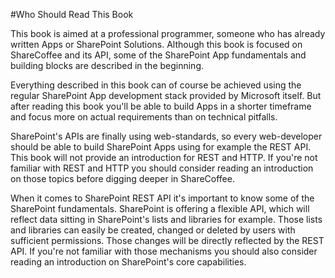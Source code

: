 #Who Should Read This Book

This book is aimed at a professional programmer, someone who has already written Apps or SharePoint Solutions. Although this book is focused on ShareCoffee and its API, some of the SharePoint App fundamentals and building blocks are described in the beginning.

Everything described in this book can of course be achieved using the regular SharePoint App development stack provided by Microsoft itself. But after reading this book you'll be able to build Apps in a shorter timeframe and focus more on actual requirements than on technical pitfalls.

SharePoint's APIs are finally using web-standards, so every web-developer should be able to build SharePoint Apps using for example the REST API. This book will not provide an introduction for REST and HTTP. If you're not familiar with REST and HTTP you should consider reading an introduction on those topics before digging deeper in ShareCoffee.

When it comes to SharePoint REST API it's important to know some of the SharePoint fundamentals. SharePoint is offering a flexible API, which will reflect data sitting in SharePoint's lists and libraries for example. Those lists and libraries can easily be created, changed or deleted by users with sufficient permissions. Those changes will be directly reflected by the REST API. If you're not familiar with those mechanisms you should also consider reading an introduction on SharePoint's core capabilities.
